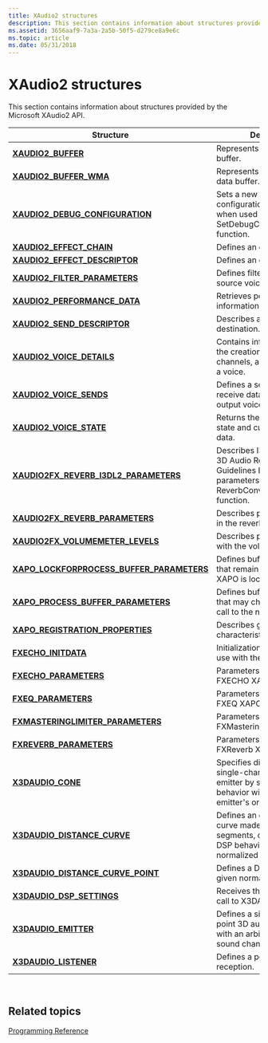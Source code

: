 ```yaml
---
title: XAudio2 structures
description: This section contains information about structures provided by the Microsoft XAudio2 API.
ms.assetid: 3656aaf9-7a3a-2a5b-50f5-d279ce8a9e6c
ms.topic: article
ms.date: 05/31/2018
---
```


# XAudio2 structures

This section contains information about structures provided by the Microsoft XAudio2 API.



| Structure                                                                                 | Description                                                                                                                                    |
|-------------------------------------------------------------------------------------------|------------------------------------------------------------------------------------------------------------------------------------------------|
| [**XAUDIO2\_BUFFER**](/windows/desktop/api/xaudio2/ns-xaudio2-xaudio2_buffer)                                                 | Represents an audio data buffer.<br/>                                                                                                    |
| [**XAUDIO2\_BUFFER\_WMA**](/windows/desktop/api/xaudio2/ns-xaudio2-xaudio2_buffer_wma)                                        | Represents a WMA audio data buffer.<br/>                                                                                                 |
| [**XAUDIO2\_DEBUG\_CONFIGURATION**](/windows/desktop/api/xaudio2/ns-xaudio2-xaudio2_debug_configuration)                      | Sets a new global debug configuration for XAudio2 when used by the SetDebugConfiguration function.                                             |
| [**XAUDIO2\_EFFECT\_CHAIN**](/windows/desktop/api/xaudio2/ns-xaudio2-xaudio2_effect_chain)                                    | Defines an effect chain.<br/>                                                                                                            |
| [**XAUDIO2\_EFFECT\_DESCRIPTOR**](/windows/desktop/api/xaudio2/ns-xaudio2-xaudio2_effect_descriptor)                          | Defines an effect.<br/>                                                                                                                  |
| [**XAUDIO2\_FILTER\_PARAMETERS**](/windows/desktop/api/xaudio2/ns-xaudio2-xaudio2_filter_parameters)                          | Defines filter parameters for a source voice.<br/>                                                                                       |
| [**XAUDIO2\_PERFORMANCE\_DATA**](/windows/desktop/api/xaudio2/ns-xaudio2-xaudio2_performance_data)                            | Retrieves performance information.<br/>                                                                                                  |
| [**XAUDIO2\_SEND\_DESCRIPTOR**](/windows/desktop/api/xaudio2/ns-xaudio2-xaudio2_send_descriptor)                              | Describes a voice send destination.<br/>                                                                                                 |
| [**XAUDIO2\_VOICE\_DETAILS**](/windows/desktop/api/xaudio2/ns-xaudio2-xaudio2_voice_details)                                  | Contains information about the creation flags, input channels, and sample rate of a voice.<br/>                                          |
| [**XAUDIO2\_VOICE\_SENDS**](/windows/desktop/api/xaudio2/ns-xaudio2-xaudio2_voice_sends)                                      | Defines a set of voices to receive data from a single output voice.<br/>                                                                 |
| [**XAUDIO2\_VOICE\_STATE**](/windows/desktop/api/xaudio2/ns-xaudio2-xaudio2_voice_state)                                      | Returns the voice's current state and cursor position data.<br/>                                                                         |
| [**XAUDIO2FX\_REVERB\_I3DL2\_PARAMETERS**](/windows/desktop/api/xaudio2fx/ns-xaudio2fx-xaudio2fx_reverb_i3dl2_parameters)         | Describes I3DL2 (Interactive 3D Audio Rendering Guidelines Level 2.0) parameters for use in the ReverbConvertI3DL2ToNative function.           |
| [**XAUDIO2FX\_REVERB\_PARAMETERS**](/windows/desktop/api/xaudio2fx/ns-xaudio2fx-xaudio2fx_reverb_parameters)                      | Describes parameters for use in the reverb APO.                                                                                                |
| [**XAUDIO2FX\_VOLUMEMETER\_LEVELS**](/windows/desktop/api/xaudio2fx/ns-xaudio2fx-xaudio2fx_volumemeter_levels)                    | Describes parameters for use with the volume meter APO.                                                                                        |
| [**XAPO\_LOCKFORPROCESS\_BUFFER\_PARAMETERS**](/windows/win32/api/xapo/ns-xapo-xapo_lockforprocess_parameters) | Defines buffer parameters that remain constant while an XAPO is locked.<br/>                                                             |
| [**XAPO\_PROCESS\_BUFFER\_PARAMETERS**](/windows/desktop/api/xapo/ns-xapo-xapo_process_buffer_parameters)               | Defines buffer parameters that may change from one call to the next.<br/>                                                                |
| [**XAPO\_REGISTRATION\_PROPERTIES**](/windows/desktop/api/xapo/ns-xapo-xapo_registration_properties)                    | Describes general characteristics of an XAPO.<br/>                                                                                       |
| [**FXECHO\_INITDATA**](/windows/desktop/api/xapofx/ns-xapofx-fxecho_initdata)                                               | Initialization parameters for use with the FXECHO XAPO.<br/>                                                                             |
| [**FXECHO\_PARAMETERS**](/windows/desktop/api/xapofx/ns-xapofx-fxecho_parameters)                                           | Parameters for use with the FXECHO XAPO.<br/>                                                                                            |
| [**FXEQ\_PARAMETERS**](/windows/desktop/api/xapofx/ns-xapofx-fxeq_parameters)                                               | Parameters for use with the FXEQ XAPO.<br/>                                                                                              |
| [**FXMASTERINGLIMITER\_PARAMETERS**](/windows/desktop/api/xapofx/ns-xapofx-fxmasteringlimiter_parameters)                   | Parameters for use with the FXMasteringLimiter XAPO.<br/>                                                                                |
| [**FXREVERB\_PARAMETERS**](/windows/desktop/api/xapofx/ns-xapofx-fxreverb_parameters)                                       | Parameters for use with the FXReverb XAPO.<br/>                                                                                          |
| [**X3DAUDIO\_CONE**](/windows/desktop/api/x3daudio/ns-x3daudio-x3daudio_cone)                                                   | Specifies directionality for a single-channel non-LFE emitter by scaling DSP behavior with respect to the emitter's orientation.<br/>    |
| [**X3DAUDIO\_DISTANCE\_CURVE**](/windows/desktop/api/x3daudio/ns-x3daudio-x3daudio_distance_curve)                              | Defines an explicit piecewise curve made up of linear segments, directly defining DSP behavior with respect to normalized distance.<br/> |
| [**X3DAUDIO\_DISTANCE\_CURVE\_POINT**](/windows/desktop/api/x3daudio/ns-x3daudio-x3daudio_distance_curve_point)                 | Defines a DSP setting at a given normalized distance.<br/>                                                                               |
| [**X3DAUDIO\_DSP\_SETTINGS**](/windows/desktop/api/x3daudio/ns-x3daudio-x3daudio_dsp_settings)                                  | Receives the results from a call to X3DAudioCalculate.<br/>                                                                              |
| [**X3DAUDIO\_EMITTER**](/windows/desktop/api/x3daudio/ns-x3daudio-x3daudio_emitter)                                             | Defines a single or multi-point 3D audio source used with an arbitrary number of sound channels.<br/>                                    |
| [**X3DAUDIO\_LISTENER**](/windows/desktop/api/x3daudio/ns-x3daudio-x3daudio_listener)                                           | Defines a point of 3D audio reception.<br/>                                                                                              |



 

## Related topics

<dl> <dt>

[Programming Reference](programming-reference.md)
</dt> </dl>

 

 




